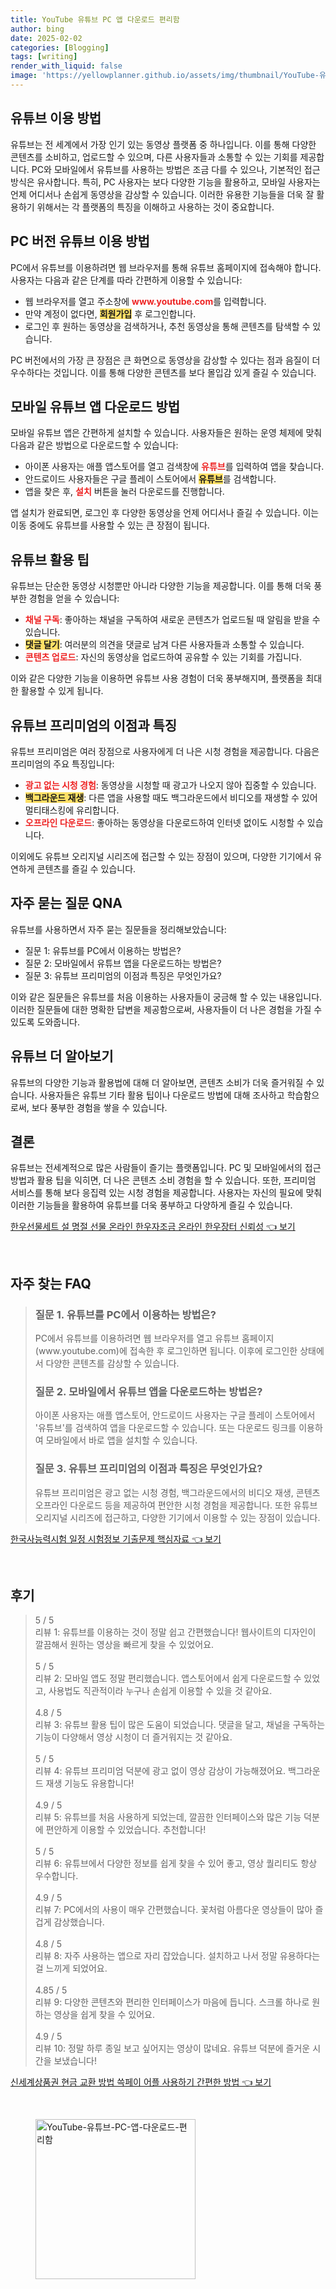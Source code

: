 ```yaml
---
title: YouTube 유튜브 PC 앱 다운로드 편리함
author: bing
date: 2025-02-02
categories: [Blogging]
tags: [writing]
render_with_liquid: false
image: 'https://yellowplanner.github.io/assets/img/thumbnail/YouTube-유튜브-PC-앱-다운로드-편리함.webp'
---
```



<h2 id='유튜브_이용_방법'>유튜브 이용 방법</h2>

<p>유튜브는 전 세계에서 가장 인기 있는 동영상 플랫폼 중 하나입니다. 이를 통해 다양한 콘텐츠를 소비하고, 업로드할 수 있으며, 다른 사용자들과 소통할 수 있는 기회를 제공합니다. PC와 모바일에서 유튜브를 사용하는 방법은 조금 다를 수 있으나, 기본적인 접근 방식은 유사합니다. 특히, PC 사용자는 보다 다양한 기능을 활용하고, 모바일 사용자는 언제 어디서나 손쉽게 동영상을 감상할 수 있습니다. 이러한 유용한 기능들을 더욱 잘 활용하기 위해서는 각 플랫폼의 특징을 이해하고 사용하는 것이 중요합니다.</p>

<h2 id='PC_버전_유튜브_이용_방법'>PC 버전 유튜브 이용 방법</h2>

<p>PC에서 유튜브를 이용하려면 웹 브라우저를 통해 유튜브 홈페이지에 접속해야 합니다. 사용자는 다음과 같은 단계를 따라 간편하게 이용할 수 있습니다:</p>

<ul>
    <li>웹 브라우저를 열고 주소창에 <b><span style="color: #ee2323;">www.youtube.com</span></b>를 입력합니다.</li>
    <li>만약 계정이 없다면, <b><span style="background-color: #ffe066;">회원가입</span></b> 후 로그인합니다.</li>
    <li>로그인 후 원하는 동영상을 검색하거나, 추천 동영상을 통해 콘텐츠를 탐색할 수 있습니다.</li>
</ul>

<p>PC 버전에서의 가장 큰 장점은 큰 화면으로 동영상을 감상할 수 있다는 점과 음질이 더 우수하다는 것입니다. 이를 통해 다양한 콘텐츠를 보다 몰입감 있게 즐길 수 있습니다.</p>

<h2 id='모바일_유튜브_앱_다운로드_방법'>모바일 유튜브 앱 다운로드 방법</h2>

<p>모바일 유튜브 앱은 간편하게 설치할 수 있습니다. 사용자들은 원하는 운영 체제에 맞춰 다음과 같은 방법으로 다운로드할 수 있습니다:</p>

<ul>
    <li>아이폰 사용자는 애플 앱스토어를 열고 검색창에 <b><span style="color: #ee2323;">유튜브</span></b>를 입력하여 앱을 찾습니다.</li>
    <li>안드로이드 사용자들은 구글 플레이 스토어에서 <b><span style="background-color: #ffe066;">유튜브</span></b>를 검색합니다.</li>
    <li>앱을 찾은 후, <b><span style="color: #ee2323;">설치</span></b> 버튼을 눌러 다운로드를 진행합니다.</li>
</ul>

<p>앱 설치가 완료되면, 로그인 후 다양한 동영상을 언제 어디서나 즐길 수 있습니다. 이는 이동 중에도 유튜브를 사용할 수 있는 큰 장점이 됩니다.</p>

<h2 id='유튜브_활용_팁'>유튜브 활용 팁</h2>

<p>유튜브는 단순한 동영상 시청뿐만 아니라 다양한 기능을 제공합니다. 이를 통해 더욱 풍부한 경험을 얻을 수 있습니다:</p>

<ul>
    <li><b><span style="color: #ee2323;">채널 구독</span></b>: 좋아하는 채널을 구독하여 새로운 콘텐츠가 업로드될 때 알림을 받을 수 있습니다.</li>
    <li><b><span style="background-color: #ffe066;">댓글 달기</span></b>: 여러분의 의견을 댓글로 남겨 다른 사용자들과 소통할 수 있습니다.</li>
    <li><b><span style="color: #ee2323;">콘텐츠 업로드</span></b>: 자신의 동영상을 업로드하여 공유할 수 있는 기회를 가집니다.</li>
</ul>

<p>이와 같은 다양한 기능을 이용하면 유튜브 사용 경험이 더욱 풍부해지며, 플랫폼을 최대한 활용할 수 있게 됩니다.</p>

<h2 id='유튜브_프리미엄의_이점과_특징'>유튜브 프리미엄의 이점과 특징</h2>

<p>유튜브 프리미엄은 여러 장점으로 사용자에게 더 나은 시청 경험을 제공합니다. 다음은 프리미엄의 주요 특징입니다:</p>

<ul>
    <li><b><span style="color: #ee2323;">광고 없는 시청 경험</span></b>: 동영상을 시청할 때 광고가 나오지 않아 집중할 수 있습니다.</li>
    <li><b><span style="background-color: #ffe066;">백그라운드 재생</span></b>: 다른 앱을 사용할 때도 백그라운드에서 비디오를 재생할 수 있어 멀티태스킹에 유리합니다.</li>
    <li><b><span style="color: #ee2323;">오프라인 다운로드</span></b>: 좋아하는 동영상을 다운로드하여 인터넷 없이도 시청할 수 있습니다.</li>
</ul>

<p>이외에도 유튜브 오리지널 시리즈에 접근할 수 있는 장점이 있으며, 다양한 기기에서 유연하게 콘텐츠를 즐길 수 있습니다.</p>

<h2 id='자주_묻는_질문_QNA'>자주 묻는 질문 QNA</h2>

<p>유튜브를 사용하면서 자주 묻는 질문들을 정리해보았습니다:</p>

<ul>
    <li>질문 1: 유튜브를 PC에서 이용하는 방법은?</li>
    <li>질문 2: 모바일에서 유튜브 앱을 다운로드하는 방법은?</li>
    <li>질문 3: 유튜브 프리미엄의 이점과 특징은 무엇인가요?</li>
</ul>

<p>이와 같은 질문들은 유튜브를 처음 이용하는 사용자들이 궁금해 할 수 있는 내용입니다. 이러한 질문들에 대한 명확한 답변을 제공함으로써, 사용자들이 더 나은 경험을 가질 수 있도록 도와줍니다.</p>

<h2 id='유튜브_더_알아보기'>유튜브 더 알아보기</h2>

<p>유튜브의 다양한 기능과 활용법에 대해 더 알아보면, 콘텐츠 소비가 더욱 즐거워질 수 있습니다. 사용자들은 유튜브 기타 활용 팁이나 다운로드 방법에 대해 조사하고 학습함으로써, 보다 풍부한 경험을 쌓을 수 있습니다.</p>

<h2 id='결론'>결론</h2>

<p>유튜브는 전세계적으로 많은 사람들이 즐기는 플랫폼입니다. PC 및 모바일에서의 접근 방법과 활용 팁을 익히면, 더 나은 콘텐츠 소비 경험을 할 수 있습니다. 또한, 프리미엄 서비스를 통해 보다 응집력 있는 시청 경험을 제공합니다. 사용자는 자신의 필요에 맞춰 이러한 기능들을 활용하여 유튜브를 더욱 풍부하고 다양하게 즐길 수 있습니다.</p>


<p><a class="click-button" title="한우선물세트 설 명절 선물 온라인 한우자조금 온라인 한우장터 신뢰성" href="https://yellowplanner.github.io/posts/%ED%95%9C%EC%9A%B0%EC%84%A0%EB%AC%BC%EC%84%B8%ED%8A%B8-%EC%84%A4-%EB%AA%85%EC%A0%88-%EC%84%A0%EB%AC%BC-%EC%98%A8%EB%9D%BC%EC%9D%B8-%ED%95%9C%EC%9A%B0%EC%9E%90%EC%A1%B0%EA%B8%88-%EC%98%A8%EB%9D%BC%EC%9D%B8-%ED%95%9C%EC%9A%B0%EC%9E%A5%ED%84%B0-%EC%8B%A0%EB%A2%B0%EC%84%B1/" rel="dofollow">한우선물세트 설 명절 선물 온라인 한우자조금 온라인 한우장터 신뢰성 👈 보기</a></p><br>
<h2 id='자주_찾는_FAQ'>자주 찾는 FAQ</h2>
<div itemscope="" itemtype="https://schema.org/FAQPage"> 
<blockquote> 
<div itemscope="" itemprop="mainEntity" itemtype="https://schema.org/Question"> 
<h3 itemprop="name">질문 1. 유튜브를 PC에서 이용하는 방법은?</h3> 
<div itemscope="" itemprop="acceptedAnswer" itemtype="https://schema.org/Answer"> 
<span itemprop="text"> 
<p>PC에서 유튜브를 이용하려면 웹 브라우저를 열고 유튜브 홈페이지(www.youtube.com)에 접속한 후 로그인하면 됩니다. 이후에 로그인한 상태에서 다양한 콘텐츠를 감상할 수 있습니다.</p> 
</span> 
</div> 
</div> 
<div itemscope="" itemprop="mainEntity" itemtype="https://schema.org/Question"> 
<h3 itemprop="name">질문 2. 모바일에서 유튜브 앱을 다운로드하는 방법은?</h3> 
<div itemscope="" itemprop="acceptedAnswer" itemtype="https://schema.org/Answer"> 
<span itemprop="text"> 
<p>아이폰 사용자는 애플 앱스토어, 안드로이드 사용자는 구글 플레이 스토어에서 '유튜브'를 검색하여 앱을 다운로드할 수 있습니다. 또는 다운로드 링크를 이용하여 모바일에서 바로 앱을 설치할 수 있습니다.</p> 
</span> 
</div> 
</div> 
<div itemscope="" itemprop="mainEntity" itemtype="https://schema.org/Question"> 
<h3 itemprop="name">질문 3. 유튜브 프리미엄의 이점과 특징은 무엇인가요?</h3> 
<div itemscope="" itemprop="acceptedAnswer" itemtype="https://schema.org/Answer"> 
<span itemprop="text"> 
<p>유튜브 프리미엄은 광고 없는 시청 경험, 백그라운드에서의 비디오 재생, 콘텐츠 오프라인 다운로드 등을 제공하여 편안한 시청 경험을 제공합니다. 또한 유튜브 오리지널 시리즈에 접근하고, 다양한 기기에서 이용할 수 있는 장점이 있습니다.</p> 
</span> 
</div> 
</div> 
</blockquote> 
</div>
<p><a class="click-button" title="한국사능력시험 일정 시험정보 기출문제 핵심자료" href="https://yellowplanner.github.io/posts/%ED%95%9C%EA%B5%AD%EC%82%AC%EB%8A%A5%EB%A0%A5%EC%8B%9C%ED%97%98-%EC%9D%BC%EC%A0%95-%EC%8B%9C%ED%97%98%EC%A0%95%EB%B3%B4-%EA%B8%B0%EC%B6%9C%EB%AC%B8%EC%A0%9C-%ED%95%B5%EC%8B%AC%EC%9E%90%EB%A3%8C/" rel="dofollow">한국사능력시험 일정 시험정보 기출문제 핵심자료 👈 보기</a></p><br>
<h2 id='후기'>후기</h2>
<div itemscope itemtype="https://schema.org/Product">
  <blockquote>
  <div itemprop="review" itemscope itemtype="https://schema.org/Review">
      <div itemprop="reviewRating" itemscope itemtype="https://schema.org/Rating"> <span itemprop="ratingValue">5</span> / <span itemprop="bestRating">5</span> </div>
      <span itemprop="reviewBody">리뷰 1: 유튜브를 이용하는 것이 정말 쉽고 간편했습니다! 웹사이트의 디자인이 깔끔해서 원하는 영상을 빠르게 찾을 수 있었어요.</span>
  </div>
  <br>
  <div itemprop="review" itemscope itemtype="https://schema.org/Review">
      <div itemprop="reviewRating" itemscope itemtype="https://schema.org/Rating"> <span itemprop="ratingValue">5</span> / <span itemprop="bestRating">5</span> </div>
      <span itemprop="reviewBody">리뷰 2: 모바일 앱도 정말 편리했습니다. 앱스토어에서 쉽게 다운로드할 수 있었고, 사용법도 직관적이라 누구나 손쉽게 이용할 수 있을 것 같아요.</span>
  </div>
  <br>
  <div itemprop="review" itemscope itemtype="https://schema.org/Review">
      <div itemprop="reviewRating" itemscope itemtype="https://schema.org/Rating"> <span itemprop="ratingValue">4.8</span> / <span itemprop="bestRating">5</span> </div>
      <span itemprop="reviewBody">리뷰 3: 유튜브 활용 팁이 많은 도움이 되었습니다. 댓글을 달고, 채널을 구독하는 기능이 다양해서 영상 시청이 더 즐거워지는 것 같아요.</span>
  </div>
  <br>
  <div itemprop="review" itemscope itemtype="https://schema.org/Review">
      <div itemprop="reviewRating" itemscope itemtype="https://schema.org/Rating"> <span itemprop="ratingValue">5</span> / <span itemprop="bestRating">5</span> </div>
      <span itemprop="reviewBody">리뷰 4: 유튜브 프리미엄 덕분에 광고 없이 영상 감상이 가능해졌어요. 백그라운드 재생 기능도 유용합니다!</span>
  </div>
  <br>
  <div itemprop="review" itemscope itemtype="https://schema.org/Review">
      <div itemprop="reviewRating" itemscope itemtype="https://schema.org/Rating"> <span itemprop="ratingValue">4.9</span> / <span itemprop="bestRating">5</span> </div>
      <span itemprop="reviewBody">리뷰 5: 유튜브를 처음 사용하게 되었는데, 깔끔한 인터페이스와 많은 기능 덕분에 편안하게 이용할 수 있었습니다. 추천합니다!</span>
  </div>
  <br>
  <div itemprop="review" itemscope itemtype="https://schema.org/Review">
      <div itemprop="reviewRating" itemscope itemtype="https://schema.org/Rating"> <span itemprop="ratingValue">5</span> / <span itemprop="bestRating">5</span> </div>
      <span itemprop="reviewBody">리뷰 6: 유튜브에서 다양한 정보를 쉽게 찾을 수 있어 좋고, 영상 퀄리티도 항상 우수합니다.</span>
  </div>
  <br>
  <div itemprop="review" itemscope itemtype="https://schema.org/Review">
      <div itemprop="reviewRating" itemscope itemtype="https://schema.org/Rating"> <span itemprop="ratingValue">4.9</span> / <span itemprop="bestRating">5</span> </div>
      <span itemprop="reviewBody">리뷰 7: PC에서의 사용이 매우 간편했습니다. 꽃처럼 아름다운 영상들이 많아 즐겁게 감상했습니다.</span>
  </div>
  <br>
  <div itemprop="review" itemscope itemtype="https://schema.org/Review">
      <div itemprop="reviewRating" itemscope itemtype="https://schema.org/Rating"> <span itemprop="ratingValue">4.8</span> / <span itemprop="bestRating">5</span> </div>
      <span itemprop="reviewBody">리뷰 8: 자주 사용하는 앱으로 자리 잡았습니다. 설치하고 나서 정말 유용하다는 걸 느끼게 되었어요.</span>
  </div>
  <br>
  <div itemprop="review" itemscope itemtype="https://schema.org/Review">
      <div itemprop="reviewRating" itemscope itemtype="https://schema.org/Rating"> <span itemprop="ratingValue">4.85</span> / <span itemprop="bestRating">5</span> </div>
      <span itemprop="reviewBody">리뷰 9: 다양한 콘텐츠와 편리한 인터페이스가 마음에 듭니다. 스크롤 하나로 원하는 영상을 쉽게 찾을 수 있어요.</span>
  </div>
  <br>
  <div itemprop="review" itemscope itemtype="https://schema.org/Review">
      <div itemprop="reviewRating" itemscope itemtype="https://schema.org/Rating"> <span itemprop="ratingValue">4.9</span> / <span itemprop="bestRating">5</span> </div>
      <span itemprop="reviewBody">리뷰 10: 정말 하루 종일 보고 싶어지는 영상이 많네요. 유튜브 덕분에 즐거운 시간을 보냈습니다!</span>
  </div>
  </blockquote>
</div>
<p><a class="click-button" title="신세계상품권 현금 교환 방법 쓱페이 어플 사용하기 간편한 방법" href="https://yellowplanner.github.io/posts/%EC%8B%A0%EC%84%B8%EA%B3%84%EC%83%81%ED%92%88%EA%B6%8C-%ED%98%84%EA%B8%88-%EA%B5%90%ED%99%98-%EB%B0%A9%EB%B2%95-%EC%93%B1%ED%8E%98%EC%9D%B4-%EC%96%B4%ED%94%8C-%EC%82%AC%EC%9A%A9%ED%95%98%EA%B8%B0-%EA%B0%84%ED%8E%B8%ED%95%9C-%EB%B0%A9%EB%B2%95/" rel="dofollow">신세계상품권 현금 교환 방법 쓱페이 어플 사용하기 간편한 방법 👈 보기</a></p><br>
<figure class="image"><img src="https://yellowplanner.github.io/assets/img/thumbnail/YouTube-유튜브-PC-앱-다운로드-편리함.webp" alt="YouTube-유튜브-PC-앱-다운로드-편리함" width="256" height="256"></figure>